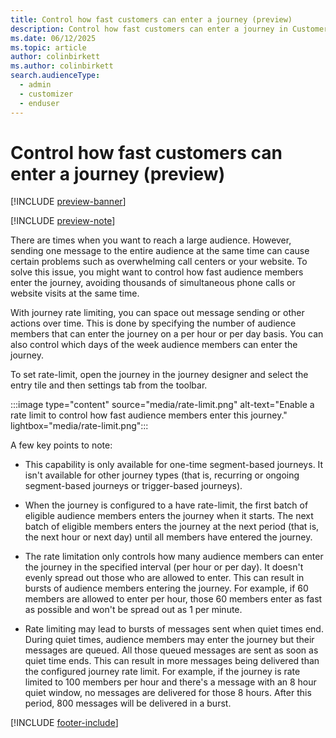 ```yaml
---
title: Control how fast customers can enter a journey (preview)
description: Control how fast customers can enter a journey in Customer Insights - Journeys
ms.date: 06/12/2025
ms.topic: article
author: colinbirkett
ms.author: colinbirkett
search.audienceType: 
  - admin
  - customizer
  - enduser
---
```


# Control how fast customers can enter a journey (preview)

[!INCLUDE [preview-banner](~/../shared-content/shared/preview-includes/preview-banner.md)]

[!INCLUDE [preview-note](~/../shared-content/shared/preview-includes/preview-note.md)]

There are times when you want to reach a large audience. However, sending one message to the entire audience at the same time can cause certain problems such as overwhelming  call centers or your website. To solve this issue, you might want to control how fast audience members enter the journey, avoiding thousands of simultaneous phone calls or website visits at the same time.

With journey rate limiting, you can space out message sending or other actions over time. This is done by specifying the number of audience members that can enter the journey on a per hour or per day basis. You can also control which days of the week audience members can enter the journey.  

To set rate-limit, open the journey in the journey designer and select the entry tile and then settings tab from the toolbar.

:::image type="content" source="media/rate-limit.png" alt-text="Enable a rate limit to control how fast audience members enter this journey." lightbox="media/rate-limit.png":::

A few key points to note:

* This capability is only available for one-time segment-based journeys. It isn't available for other journey types (that is, recurring or ongoing segment-based journeys or trigger-based journeys).  

* When the journey is configured to a have rate-limit, the first batch of eligible audience members enters the journey when it starts. The next batch of eligible members enters the journey at the next period (that is, the next hour or next day) until all members have entered the journey.

* The rate limitation only controls how many audience members can enter the journey in the specified interval (per hour or per day). It doesn't evenly spread out those who are allowed to enter. This can result in bursts of audience members entering the journey. For example, if 60 members are allowed to enter per hour, those 60 members enter as fast as possible and won't be spread out as 1 per minute.

* Rate limiting may lead to bursts of messages sent when quiet times end. During quiet times, audience members may enter the journey but their messages are queued. All those queued messages are sent as soon as quiet time ends. This can result in more messages being delivered than the configured journey rate limit. For example, if the journey is rate limited to 100 members per hour and there's a message with an 8 hour quiet window, no messages are delivered for those 8 hours. After this period, 800 messages will be delivered in a burst.

[!INCLUDE [footer-include](./includes/footer-banner.md)]

